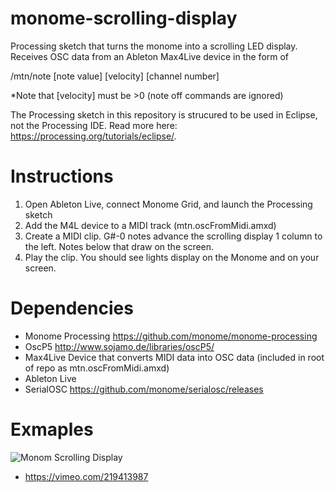 # monome-scrolling-display

Processing sketch that turns the monome into a scrolling LED display. Receives OSC data from an Ableton Max4Live device in the form of

/mtn/note [note value] [velocity] [channel number]

*Note that [velocity] must be >0 (note off commands are ignored)

The Processing sketch in this repository is strucured to be used in Eclipse, not the Processing IDE. Read more here: https://processing.org/tutorials/eclipse/. 

# Instructions

1. Open Ableton Live, connect Monome Grid, and launch the Processing sketch
2. Add the M4L device to a MIDI track (mtn.oscFromMidi.amxd)
3. Create a MIDI clip. G#-0 notes advance the scrolling display 1 column to the left. Notes below that draw on the screen.
4. Play the clip. You should see lights display on the Monome and on your screen.

# Dependencies
- Monome Processing https://github.com/monome/monome-processing
- OscP5 http://www.sojamo.de/libraries/oscP5/
- Max4Live Device that converts MIDI data into OSC data (included in root of repo as mtn.oscFromMidi.amxd)
- Ableton Live
- SerialOSC https://github.com/monome/serialosc/releases

# Exmaples

![Monom Scrolling Display](/example.gif)

- https://vimeo.com/219413987
